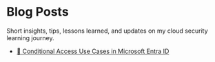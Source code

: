 # Blog Posts

Short insights, tips, lessons learned, and updates on my cloud security learning journey.
- [🔐 Conditional Access Use Cases in Microsoft Entra ID](Labs/Condition_Access_Use_Cases%20in%20Microsoft%20Entra%20ID.pdf)
